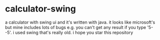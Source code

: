 # calculator-swing
 a calculator with swing ui and it's written with java. 
it looks like microsoft's but mine includes lots of bugs e.g. you can't get any result if you type '5--5'. i used swing that's really old. 
i hope you star this repository
